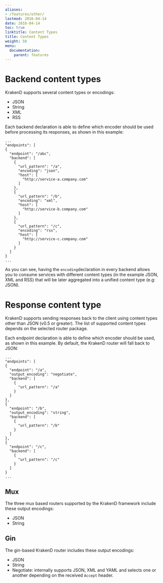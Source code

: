 ```yaml
---
aliases:
- /features/other/
lastmod: 2016-04-14
date: 2016-04-14
toc: true
linktitle: Content Types
title: Content Types
weight: 50
menu:
  documentation:
    parent: features
---
```


# Backend content types

KrakenD supports several content types or encodings:

- JSON
- String
- XML
- RSS

Each backend declaration is able to define which encoder should be used before processing its responses, as shown in this example:

	...
	"endpoints": [
    {
      "endpoint": "/abc",
      "backend": [
        {
          "url_pattern": "/a",
          "encoding": "json",
          "host": [
            "http://service-a.company.com"
          ]
        },
        {
          "url_pattern": "/b",
          "encoding": "xml",
          "host": [
            "http://service-b.company.com"
          ]
        },
        {
          "url_pattern": "/c",
          "encoding": "rss",
          "host": [
            "http://service-c.company.com"
          ]
        }
      ]
    }
    ...

As you can see, having the `encoding`declaration in every backend allows you to consume services with different content types (in the example JSON, XML and RSS) that will be later aggregated into a unified content type (e.g: JSON).

# Response content type

KrakenD supports sending responses back to the client using content types other than JSON (v0.5 or greater). The list of supported content types depends on the selected router package.

Each endpoint declaration is able to define which encoder should be used, as shown in this example. By default, the KrakenD router will fall back to JSON:

	...
	"endpoints": [
    {
      "endpoint": "/a",
      "output_encoding": "negotiate",
      "backend": [
        {
          "url_pattern": "/a"
        }
      ]
    },
    {
      "endpoint": "/b",
      "output_encoding": "string",
      "backend": [
        {
          "url_pattern": "/b"
        }
      ]
    },
    {
      "endpoint": "/c",
      "backend": [
        {
          "url_pattern": "/c"
        }
      ]
    }
    ...

## Mux

The three mux based routers supported by the KrakenD framework include these output encodings:

- JSON
- String

## Gin

The gin-based KrakenD router includes these output encodings:

- JSON
- String
- Negotiate: internally supports JSON, XML and YAML and selects one or another depending on the received `Accept` header.
